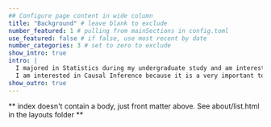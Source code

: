```yaml
---
## Configure page content in wide column
title: "Background" # leave blank to exclude
number_featured: 1 # pulling from mainSections in config.toml
use_featured: false # if false, use most recent by date
number_categories: 3 # set to zero to exclude
show_intro: true
intro: |
  I majored in Statistics during my undergraduate study and am interested in statistics theories. Thus, I came here for Maser's Degree in Statistics last year and graduated in May. My research interests are the application of statistical methods in biological datasets.
  I am interested in Causal Inference because it is a very important topic in biomedical data analysis and it could be combined with many methodologies. Its semiparametric analysis is also very interesting to me. I think it is much useful for my future research in biomedical data.
show_outro: true
---
```


** index doesn't contain a body, just front matter above.
See about/list.html in the layouts folder **
